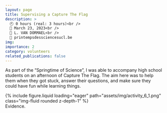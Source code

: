 ```yaml
---
layout: page
title: Supervising a Capture The Flag
description: >
  🕙 0 hours (real: 3 hours)<br />
  📅 March 23, 2023<br />
  👤 L. VAN DORMAEL<br />
  🔗 printempsdessciencesucl.be
img:
importance: 2
category: volunteers
related_publications: false
---
```


As part of the “Springtime of Science”, I was able to accompany high school students on an afternoon of Capture The Flag. The aim here was to help them when they got stuck, answer their questions, and make sure they could have fun while learning things.

<div class="row">
    <div class="col-sm mt-3 mt-md-0">
        {% include figure.liquid loading="eager" path="assets/img/activity_6_1.png" class="img-fluid rounded z-depth-1" %}
    </div>
</div>
<div class="caption">
    Evidence.
</div>
